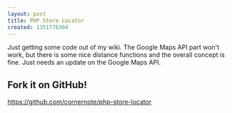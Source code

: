 ```yaml
---
layout: post
title: PHP Store Locator
created: 1351776304
---
```

<p>Just getting some code out of my wiki. The Google Maps API part won't work, but there is some nice distance functions and the overall concept is fine. Just needs an update on the Google Maps API.</p>
<!--break-->
<h2>Fork it on GitHub!</h2>
<p><a href="https://github.com/cornernote/php-store-locator">https://github.com/cornernote/php-store-locator</a></p>
